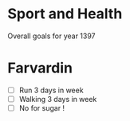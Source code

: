 # Sport and Health

Overall goals for year 1397

# Farvardin

* [ ] Run 3 days in week
* [ ] Walking 3 days in week
* [ ] No for sugar !
